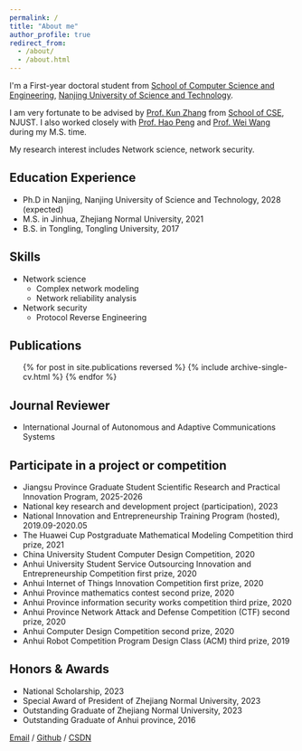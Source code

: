 ```yaml
---
permalink: /
title: "About me"
author_profile: true
redirect_from: 
  - /about/
  - /about.html
---
```


I'm a First-year doctoral student from [School of Computer Science and Engineering](https://cs.njust.edu.cn/), [Nanjing University of Science and Technology](https://www.njust.edu.cn/). 

I am very fortunate to be advised by [Prof. Kun Zhang](http://kunzhangcn.net/) from [School of CSE](https://www.njust.edu.cn/), NJUST. I also worked closely with [Prof. Hao Peng](https://mypage.zjnu.edu.cn/hpeng/zh_CN/) and [Prof. Wei Wang](https://gwgl.cqmu.edu.cn/info/1214/5264.htm) during my M.S. time.

My research interest includes Network science, network security.

## Education Experience
* Ph.D in Nanjing, Nanjing University of Science and Technology, 2028 (expected)
* M.S. in Jinhua, Zhejiang Normal University, 2021
* B.S. in Tongling, Tongling University, 2017

## Skills
* Network science
  * Complex network modeling
  * Network reliability analysis
* Network security
  * Protocol Reverse Engineering

## Publications
  <ul>{% for post in site.publications reversed %}
    {% include archive-single-cv.html %}
  {% endfor %}</ul>

## Journal Reviewer
* International Journal of Autonomous and Adaptive Communications Systems
  
## Participate in a project or competition
* ​Jiangsu Province Graduate Student Scientific Research and Practical Innovation Program, 2025-2026
* National key research and development project (participation), 2023
* National Innovation and Entrepreneurship Training Program (hosted), 2019.09-2020.05
* The Huawei Cup Postgraduate Mathematical Modeling Competition third prize, 2021
* China University Student Computer Design Competition, 2020
* Anhui University Student Service Outsourcing Innovation and Entrepreneurship Competition first prize, 2020
* Anhui Internet of Things Innovation Competition first prize, 2020
* Anhui Province mathematics contest second prize, 2020
* Anhui Province information security works competition third prize, 2020
* Anhui Province Network Attack and Defense Competition (CTF) second prize, 2020
* Anhui Computer Design Competition second prize, 2020
* Anhui Robot Competition Program Design Class (ACM) third prize, 2019

## Honors & Awards
* National Scholarship, 2023
* Special Award of President of Zhejiang Normal University, 2023
* Outstanding Graduate of Zhejiang Normal University, 2023
* Outstanding Graduate of Anhui province, 2016

[Email](mailto:lingxw@njust.edu.cn) / [Github](https://github.com/Lingxianwen) / [CSDN](https://lingxw.blog.csdn.net/)
